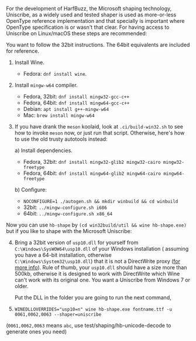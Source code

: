 For the development of HarfBuzz, the Microsoft shaping technology, Uniscribe, as a widely used and tested shaper is used
as more-or-less OpenType reference implementation and that specially is important where OpenType specification is or
wasn't that clear. For having access to Uniscribe on Linux/macOS these steps are recommended:

You want to follow the 32bit instructions. The 64bit equivalents are included for reference.

1. Install Wine.
    - Fedora: `dnf install wine`.

2. Install `mingw-w64` compiler.
    - Fedora, 32bit: `dnf install mingw32-gcc-c++`
    - Fedora, 64bit: `dnf install mingw64-gcc-c++`
    - Debian: `apt install g++-mingw-w64`
    - Mac: `brew install mingw-w64`

3. If you have drank the `meson` koolaid, look at `.ci/build-win32.sh` to see how to invoke `meson` now, or just run
   that script. Otherwise, here's how to use the old trusty autotools instead:

   a) Install dependencies.
    - Fedora, 32bit: `dnf install mingw32-glib2 mingw32-cairo mingw32-freetype`
    - Fedora, 64bit: `dnf install mingw64-glib2 mingw64-cairo mingw64-freetype`

   b) Configure:
    - `NOCONFIGURE=1 ./autogen.sh && mkdir winbuild && cd winbuild`
    - 32bit: `../mingw-configure.sh i686`
    - 64bit: `../mingw-configure.sh x86_64`

Now you can use `hb-shape` by `(cd win32build/util && wine hb-shape.exe)`
but if you like to shape with the Microsoft Uniscribe:

4. Bring a 32bit version of `usp10.dll` for yourself from `C:\Windows\SysWOW64\usp10.dll` of your Windows installation (
   assuming you have a 64-bit installation, otherwise
   `C:\Windows\System32\usp10.dll`) that it is not a DirectWrite proxy
   ([for more info](https://en.wikipedia.org/wiki/Uniscribe)). Rule of thumb, your `usp10.dll` should have a size more
   than 500kb, otherwise it is designed to work with DirectWrite which Wine can't work with its original one. You want a
   Uniscribe from Windows 7 or older.

   Put the DLL in the folder you are going to run the next command,

5. `WINEDLLOVERRIDES="usp10=n" wine hb-shape.exe fontname.ttf -u 0061,0062,0063 --shaper=uniscribe`

(`0061,0062,0063` means `abc`, use test/shaping/hb-unicode-decode to generate ones you need)
